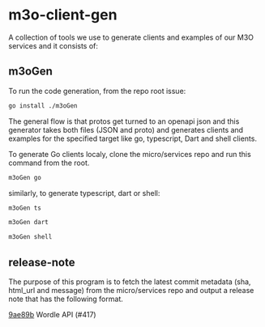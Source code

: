 # m3o-client-gen

A collection of tools we use to generate clients and examples of our M3O services and it consists of:

## m3oGen

To run the code generation, from the repo root issue:

```sh
go install ./m3oGen
```

The general flow is that protos get turned to an openapi json and this generator takes both files (JSON and proto) and generates clients and examples for the specified target like go, typescript, Dart and shell clients.

To generate Go clients localy, clone the micro/services repo and run this command from the root.

```sh
m3oGen go
```

similarly, to generate typescript, dart or shell:

```sh
m3oGen ts
```

```sh
m3oGen dart
```

```sh
m3oGen shell
```

## release-note

The purpose of this program is to fetch the latest commit metadata (sha, html_url and message) from the micro/services repo and output a release note that has the following format.

[9ae89b](https://github.com/micro/services/commit/9ae89b537680a949b4442c5f9f393bf845fb7fa4) Wordle API (#417)